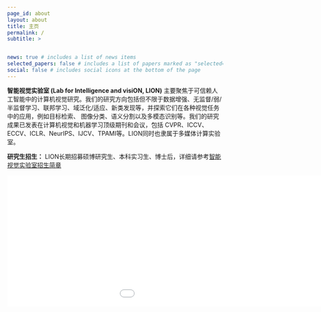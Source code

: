 ```yaml
---
page_id: about
layout: about
title: 主页
permalink: /
subtitle: >


news: true # includes a list of news items
selected_papers: false # includes a list of papers marked as "selected={true}"
social: false # includes social icons at the bottom of the page
---
```


**智能视觉实验室 (Lab for Intelligence and visiON, LION)** 主要聚焦于可信赖人工智能中的计算机视觉研究。我们的研究方向包括但不限于数据增强、无监督/弱/半监督学习、联邦学习、域泛化/适应、新类发现等，并探索它们在各种视觉任务中的应用，例如目标检索、 图像分类、语义分割以及多模态识别等。我们的研究成果已发表在计算机视觉和机器学习顶级期刊和会议，包括 CVPR、ICCV、ECCV、ICLR、NeurIPS、IJCV、TPAMI等。LION同时也隶属于多媒体计算实验室。

**研究生招生：** LION长期招募硕博研究生、本科实习生、博士后，详细请参考[智能视觉实验室招生简章](/joinus/)

<embed src="/assets/pdf/research_overview.pdf" width="1214px" height="307px" />
